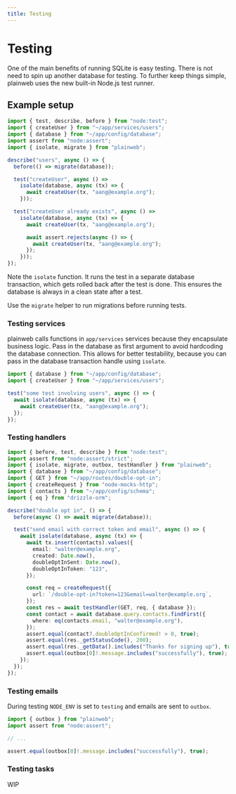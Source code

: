 ```yaml
---
title: Testing
---
```


# Testing

One of the main benefits of running SQLite is easy testing. There is not need to spin up another database for testing.
To further keep things simple, plainweb uses the new built-in Node.js test runner.

## Example setup

```typescript
import { test, describe, before } from "node:test";
import { createUser } from "~/app/services/users";
import { database } from "~/app/config/database";
import assert from "node:assert";
import { isolate, migrate } from "plainweb";

describe("users", async () => {
  before(() => migrate(database));

  test("createUser", async () =>
    isolate(database, async (tx) => {
      await createUser(tx, "aang@example.org");
    }));

  test("createUser already exists", async () =>
    isolate(database, async (tx) => {
      await createUser(tx, "aang@example.org");

      await assert.rejects(async () => {
        await createUser(tx, "aang@example.org");
      });
    }));
});
```

Note the `isolate` function. It runs the test in a separate database transaction, which gets rolled back after the test is done. This ensures the database is always in a clean state after a test.

Use the `migrate` helper to run migrations before running tests.

### Testing services

plainweb calls functions in `app/services` services because they encapsulate business logic. Pass in the database as first argument to avoid hardcoding the database connection. This allows for better testability, because you can pass in the database transaction handle using `isolate`.

```typescript
import { database } from "~/app/config/database";
import { createUser } from "~/app/services/users";

test("some test involving users", async () => {
  await isolate(database, async (tx) => {
    await createUser(tx, "aang@example.org");
  });
});
```

### Testing handlers

```typescript
import { before, test, describe } from "node:test";
import assert from "node:assert/strict";
import { isolate, migrate, outbox, testHandler } from "plainweb";
import { database } from "~/app/config/database";
import { GET } from "~/app/routes/double-opt-in";
import { createRequest } from "node-mocks-http";
import { contacts } from "~/app/config/schema";
import { eq } from "drizzle-orm";

describe("double opt in", () => {
  before(async () => await migrate(database));

  test("send email with correct token and email", async () => {
    await isolate(database, async (tx) => {
      await tx.insert(contacts).values({
        email: "walter@example.org",
        created: Date.now(),
        doubleOptInSent: Date.now(),
        doubleOptInToken: "123",
      });

      const req = createRequest({
        url: `/double-opt-in?token=123&email=walter@example.org`,
      });
      const res = await testHandler(GET, req, { database });
      const contact = await database.query.contacts.findFirst({
        where: eq(contacts.email, "walter@example.org"),
      });
      assert.equal(contact?.doubleOptInConfirmed! > 0, true);
      assert.equal(res._getStatusCode(), 200);
      assert.equal(res._getData().includes("Thanks for signing up"), true);
      assert.equal(outbox[0]!.message.includes("successfully"), true);
    });
  });
});
```

### Testing emails

During testing `NODE_ENV` is set to `testing` and emails are sent to `outbox`.

```typescript
import { outbox } from "plainweb";
import assert from "node:assert";

// ...

assert.equal(outbox[0]!.message.includes("successfully"), true);
```

### Testing tasks

WIP
